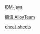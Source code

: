 [IBM-java](https://www.ibm.com/developerworks/cn/java/)

[腾讯 AlloyTeam](http://www.alloyteam.com/)

[cheat-sheets](http://www.cheat-sheets.org/)
